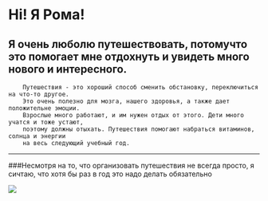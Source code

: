 


# Hi! Я Рома! 
## Я очень люболю путешествовать, потомучто это помогает мне отдохнуть и увидеть много нового и интересного.

```
    Путешествия - это хороший способ сменить обстановку, переключиться на что-то другое. 
    Это очень полезно для мозга, нашего здоровья, а также дает положительне эмоции. 
    Взрослые много работают, и им нужен отдых от этого. Дети много учатся и тоже устают, 
    поэтому должны отыхать. Путешествия помогают набраться витаминов, солнца и энергии 
    на весь следующий учебный год.

```
___

###Несмотря на то, что организовать путешествия не всегда просто, я сичтаю, что хотя бы раз в год это надо делать обязательно

![](https://skajite-a.ru/800/600/https/content-24.foto.my.mail.ru/community/interseting_facts_/_groupsphoto/h-146155.jpg)